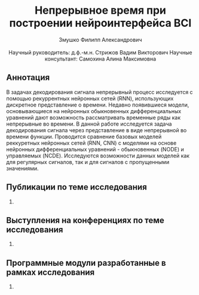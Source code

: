 <div align="center">
  <H1>
    Непрерывное время при построении нейроинтерфейса BCI
  </H1>
  Змушко Филипп Александрович
</div><br>
<div align="center">
  Научный руководитель: д.ф.-м.н. Стрижов Вадим Викторович
  Научные консультант: Самохина Алина Максимовна
</div>

## Аннотация
  В задачах декодирования сигнала непрерывный процесс исследуется с помощью рекуррентных нейронных сетей (RNN), использующих дискретное представление о времени. Недавно появившиеся модели, основывающиеся на нейронных обыкновенных дифференциальных уравнений дают возможность рассматривать временные ряды как непрерывные во времени.
  В данной работе исследуется задача декодирования сигнала через представление в виде непрерывной во времени функции. Проводится сравнение базовых моделей реккуретных нейронных сетей (RNN, CNN) с моделями на основе нейронных дифференциальных уравнений - обыкновенных (NODE) и управляемых (NCDE). Исследуются возможности данных моделей как для регулярных сигналов, так и для сигналов с пропущенными значениями.


## Публикации по теме исследования
1. 

## Выступления на конференциях по теме исследования
1. 

## Программные модули разработанные в рамках исследования
1. 
